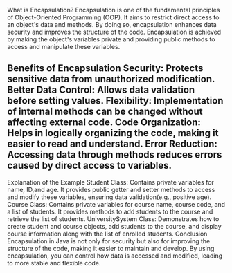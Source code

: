 What is Encapsulation?
Encapsulation is one of the fundamental principles of Object-Oriented Programming (OOP). It aims to restrict direct access to an object's data and methods. By doing so, encapsulation enhances data security and improves the structure of the code. Encapsulation is achieved by making the object's variables private and providing public methods to access and manipulate these variables.

Benefits of Encapsulation
Security: Protects sensitive data from unauthorized modification.
Better Data Control: Allows data validation before setting values.
Flexibility: Implementation of internal methods can be changed without affecting external code.
Code Organization: Helps in logically organizing the code, making it easier to read and understand.
Error Reduction: Accessing data through methods reduces errors caused by direct access to variables.
-----------------------------
Explanation of the Example
Student Class: Contains private variables for name, ID,and age.
It provides public getter and setter methods to access and modify these variables, ensuring data validation(e.g., positive age).
Course Class: Contains private variables for course name, course code, and a list of students.
It provides methods to add students to the course and retrieve the list of students.
UniversitySystem Class: Demonstrates how to create student and course objects, add students to the course, and display course information along with the list of enrolled students.
Conclusion
Encapsulation in Java is not only for security but also for improving the structure of the code, making it easier to maintain and develop.
By using encapsulation, you can control how data is accessed and modified, leading to more stable and flexible code.






